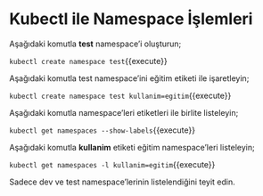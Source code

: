 # Kubectl ile Namespace İşlemleri

Aşağıdaki komutla **test** namespace’i oluşturun;

`kubectl create namespace test`{{execute}}

Aşağıdaki komutla test namespace’ini eğitim etiketi ile işaretleyin;

`kubectl create namespace test kullanim=egitim`{{execute}}

Aşağıdaki komutla namespace’leri etiketleri ile birlite listeleyin;

`kubectl get namespaces --show-labels`{{execute}}

Aşağıdaki komutla **kullanim** etiketi eğitim namespace’leri listeleyin;

`kubectl get namespaces -l kullanim=egitim`{{execute}}

Sadece dev ve test namespace’lerinin listelendiğini teyit edin.
